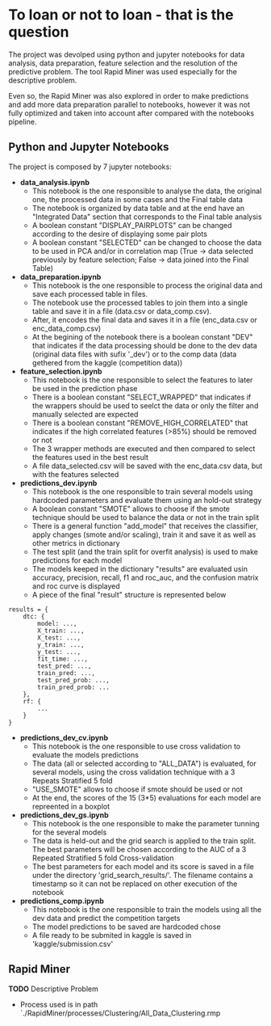 # To loan or not to loan - that is the question

The project was devolped using python and jupyter notebooks for data analysis, data preparation, feature selection and the resolution of the predictive problem. The tool Rapid Miner was used especially for the descriptive problem.

Even so, the Rapid Miner was also explored in order to make predictions and add more data preparation parallel to notebooks, however it was not fully optimized and taken into account after compared with the notebooks pipeline.

## Python and Jupyter Notebooks

The project is composed by 7 jupyter notebooks:
- **data_analysis.ipynb**
    - This notebook is the one responsible to analyse the data, the original one, the processed data in some cases and the Final table data
    - The notebook is organized by data table and at the end have an "Integrated Data" section that corresponds to the Final table analysis
    - A boolean constant "DISPLAY_PAIRPLOTS" can be changed according to the desire of displaying some pair plots
    - A boolean constant "SELECTED" can be changed to choose the data to be used in PCA and/or in correlation map (True -> data selected previously by feature selection; False -> data joined into the Final Table)
- **data_preparation.ipynb**
    - This notebook is the one responsible to process the original data and save each processed table in files. 
    - The notebook use the processed tables to join them into a single table and save it in a file (data.csv or data_comp.csv).
    - After, it encodes the final data and saves it in a file (enc_data.csv or enc_data_comp.csv)
    - At the begining of the notebook there is a boolean constant "DEV" that indicates if the data processing should be done to the dev data (original data files with sufix '_dev') or to the comp data (data gethered from the kaggle (competition data))
- **feature_selection.ipynb**
    - This notebook is the one responsible to select the features to later be used in the prediction phase
    - There is a boolean constant "SELECT_WRAPPED" that indicates if the wrappers should be used to seelct the data or only the filter and manually selected are expected
    - There is a boolean constant "REMOVE_HIGH_CORRELATED" that indicates if the high correlated features (>85%) should be removed or not
    - The 3 wrapper methods are executed and then compared to select the features used in the best result
    - A file data_selected.csv will be saved with the enc_data.csv data, but with the features selected
- **predictions_dev.ipynb**
    - This notebook is the one responsible to train several models using hardcoded parameters and evaluate them using an hold-out strategy
    - A boolean constant "SMOTE" allows to choose if the smote technique should be used to balance the data or not in the train split
    - There is a general function "add_model" that receives the classifier, apply changes (smote and/or scaling), train it and save it as well as other metrics in dictionary
    - The test split (and the train split for overfit analysis) is used to make predictions for each model
    - The models keeped in the dictionary "results" are evaluated usin accuracy, precision, recall, f1 and roc_auc, and the confusion matrix and roc curve is displayed
    - A piece of the final "result" structure is represented below
```
results = {
    dtc: {
        model: ...,
        X_train: ...,
        X_test: ...,
        y_train: ...,
        y_test: ...,
        fit_time: ...,
        test_pred: ...,
        train_pred: ...,
        test_pred_prob: ...,
        train_pred_prob: ...
    },
    rf: {
        ...
    }
}
```
- **predictions_dev_cv.ipynb**
    - This notebook is the one responsible to use cross validation to evaluate the models predictions
    - The data (all or selected according to "ALL_DATA") is evaluated, for several models, using the cross validation technique with a 3 Repeats Stratified 5 fold
    - "USE_SMOTE" allows to choose if smote should be used or not
    - At the end, the scores of the 15 (3*5) evaluations for each model are repreented in a boxplot
- **predictions_dev_gs.ipynb**
    - This notebook is the one responsible to make the parameter tunning for the several models
    - The data is held-out and the grid search is applied to the train split. The best parameters will be chosen according to the AUC of a 3 Repeated Stratified 5 fold Cross-validation
    - The best parameters for each model and its score is saved in a file under the directory 'grid_search_results/'. The filename contains a timestamp so it can not be replaced on other execution of the notebook
- **predictions_comp.ipynb**
    - This notebook is the one responsible to train the models using all the dev data and predict the competition targets
    - The model predictions to be saved are hardcoded chose
    - A file ready to be submited in kaggle is saved in 'kaggle/submission.csv'


## Rapid Miner

**TODO**
Descriptive Problem
- Process used is in path `./RapidMiner/processes/Clustering/All_Data_Clustering.rmp